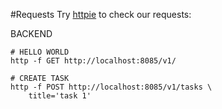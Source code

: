 #Requests
Try [httpie](https://httpie.io/cli) to check our requests:

BACKEND
```
# HELLO WORLD
http -f GET http://localhost:8085/v1/

# CREATE TASK
http -f POST http://localhost:8085/v1/tasks \
    title='task 1'

```